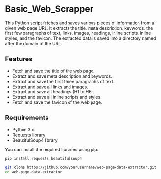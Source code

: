# Basic_Web_Scrapper

This Python script fetches and saves various pieces of information from a given web page URL. It extracts the title, meta description, keywords, the first few paragraphs of text, links, images, headings, inline scripts, inline styles, and the favicon. The extracted data is saved into a directory named after the domain of the URL.

## Features

- Fetch and save the title of the web page.
- Extract and save meta description and keywords.
- Extract and save the first three paragraphs of text.
- Extract and save all links and images.
- Extract and save all headings (H1 to H6).
- Extract and save all inline scripts and styles.
- Fetch and save the favicon of the web page.

## Requirements

- Python 3.x
- Requests library
- BeautifulSoup4 library

You can install the required libraries using pip:

```bash
pip install requests beautifulsoup4
```
```bash
git clone https://github.com/yourusername/web-page-data-extractor.git
cd web-page-data-extractor
```
